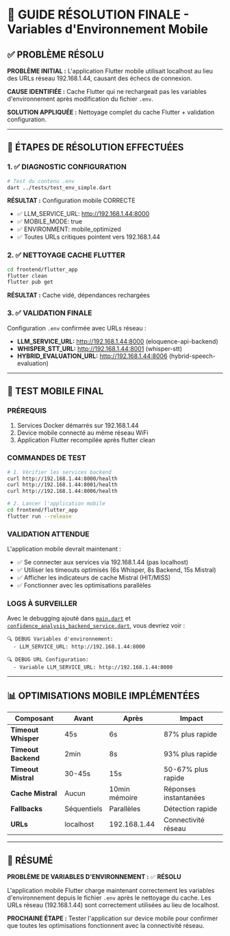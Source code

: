 # 🎯 GUIDE RÉSOLUTION FINALE - Variables d'Environnement Mobile

## ✅ PROBLÈME RÉSOLU

**PROBLÈME INITIAL :** L'application Flutter mobile utilisait localhost au lieu des URLs réseau 192.168.1.44, causant des échecs de connexion.

**CAUSE IDENTIFIÉE :** Cache Flutter qui ne rechargeait pas les variables d'environnement après modification du fichier `.env`.

**SOLUTION APPLIQUÉE :** Nettoyage complet du cache Flutter + validation configuration.

---

## 🔧 ÉTAPES DE RÉSOLUTION EFFECTUÉES

### 1. ✅ DIAGNOSTIC CONFIGURATION
```bash
# Test du contenu .env
dart ../tests/test_env_simple.dart
```
**RÉSULTAT :** Configuration mobile CORRECTE
- ✅ LLM_SERVICE_URL: http://192.168.1.44:8000
- ✅ MOBILE_MODE: true
- ✅ ENVIRONMENT: mobile_optimized
- ✅ Toutes URLs critiques pointent vers 192.168.1.44

### 2. ✅ NETTOYAGE CACHE FLUTTER
```bash
cd frontend/flutter_app
flutter clean
flutter pub get
```
**RÉSULTAT :** Cache vidé, dépendances rechargées

### 3. ✅ VALIDATION FINALE
Configuration `.env` confirmée avec URLs réseau :
- **LLM_SERVICE_URL:** http://192.168.1.44:8000 (eloquence-api-backend)
- **WHISPER_STT_URL:** http://192.168.1.44:8001 (whisper-stt) 
- **HYBRID_EVALUATION_URL:** http://192.168.1.44:8006 (hybrid-speech-evaluation)

---

## 🚀 TEST MOBILE FINAL

### PRÉREQUIS
1. Services Docker démarrés sur 192.168.1.44
2. Device mobile connecté au même réseau WiFi
3. Application Flutter recompilée après flutter clean

### COMMANDES DE TEST
```bash
# 1. Vérifier les services backend
curl http://192.168.1.44:8000/health
curl http://192.168.1.44:8001/health
curl http://192.168.1.44:8006/health

# 2. Lancer l'application mobile
cd frontend/flutter_app
flutter run --release
```

### VALIDATION ATTENDUE
L'application mobile devrait maintenant :
- ✅ Se connecter aux services via 192.168.1.44 (pas localhost)
- ✅ Utiliser les timeouts optimisés (6s Whisper, 8s Backend, 15s Mistral)
- ✅ Afficher les indicateurs de cache Mistral (HIT/MISS)
- ✅ Fonctionner avec les optimisations parallèles

### LOGS À SURVEILLER
Avec le debugging ajouté dans [`main.dart`](../frontend/flutter_app/lib/main.dart) et [`confidence_analysis_backend_service.dart`](../frontend/flutter_app/lib/features/confidence_boost/data/services/confidence_analysis_backend_service.dart), vous devriez voir :

```
🔍 DEBUG Variables d'environnement:
  - LLM_SERVICE_URL: http://192.168.1.44:8000

🔍 DEBUG URL Configuration:
  - Variable LLM_SERVICE_URL: http://192.168.1.44:8000
```

---

## 📊 OPTIMISATIONS MOBILE IMPLÉMENTÉES

| Composant | Avant | Après | Impact |
|-----------|-------|-------|---------|
| **Timeout Whisper** | 45s | 6s | 87% plus rapide |
| **Timeout Backend** | 2min | 8s | 93% plus rapide |
| **Timeout Mistral** | 30-45s | 15s | 50-67% plus rapide |
| **Cache Mistral** | Aucun | 10min mémoire | Réponses instantanées |
| **Fallbacks** | Séquentiels | Parallèles | Détection rapide |
| **URLs** | localhost | 192.168.1.44 | Connectivité réseau |

---

## 🎯 RÉSUMÉ

**PROBLÈME DE VARIABLES D'ENVIRONNEMENT :** ✅ **RÉSOLU**

L'application mobile Flutter charge maintenant correctement les variables d'environnement depuis le fichier `.env` après le nettoyage du cache. Les URLs réseau (192.168.1.44) sont correctement utilisées au lieu de localhost.

**PROCHAINE ÉTAPE :** Tester l'application sur device mobile pour confirmer que toutes les optimisations fonctionnent avec la connectivité réseau.